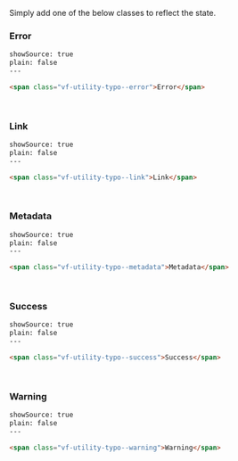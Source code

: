 Simply add one of the below classes to reflect the state.

### Error

```html
showSource: true
plain: false
---

<span class="vf-utility-typo--error">Error</span>

  
```

### Link

```html
showSource: true
plain: false
---

<span class="vf-utility-typo--link">Link</span>

  
```

### Metadata

```html
showSource: true
plain: false
---

<span class="vf-utility-typo--metadata">Metadata</span>

  
```

### Success

```html
showSource: true
plain: false
---

<span class="vf-utility-typo--success">Success</span>

  
```

### Warning

```html
showSource: true
plain: false
---

<span class="vf-utility-typo--warning">Warning</span>

  
```


